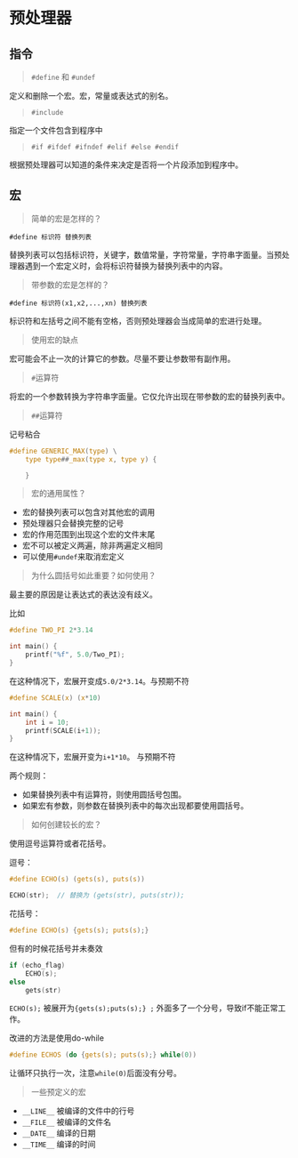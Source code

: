 # 预处理器

## 指令

> `#define` 和 `#undef`

定义和删除一个宏。宏，常量或表达式的别名。

> `#include`

指定一个文件包含到程序中

> `#if #ifdef #ifndef #elif #else #endif`

根据预处理器可以知道的条件来决定是否将一个片段添加到程序中。

## 宏

> 简单的宏是怎样的？

`#define 标识符 替换列表`

替换列表可以包括标识符，关键字，数值常量，字符常量，字符串字面量。当预处理器遇到一个宏定义时，会将标识符替换为替换列表中的内容。

> 带参数的宏是怎样的？

`#define 标识符(x1,x2,...,xn) 替换列表`

标识符和左括号之间不能有空格，否则预处理器会当成简单的宏进行处理。

> 使用宏的缺点

宏可能会不止一次的计算它的参数。尽量不要让参数带有副作用。

> `#`运算符

将宏的一个参数转换为字符串字面量。它仅允许出现在带参数的宏的替换列表中。

> `##`运算符

记号粘合

```c
#define GENERIC_MAX(type) \
    type type##_max(type x, type y) {

    }
```

> 宏的通用属性？

- 宏的替换列表可以包含对其他宏的调用
- 预处理器只会替换完整的记号
- 宏的作用范围到出现这个宏的文件末尾
- 宏不可以被定义两遍，除非两遍定义相同
- 可以使用`#undef`来取消宏定义

> 为什么圆括号如此重要？如何使用？

最主要的原因是让表达式的表达没有歧义。

比如

```c
#define TWO_PI 2*3.14

int main() {
    printf("%f", 5.0/Two_PI);
}
```

在这种情况下，宏展开变成`5.0/2*3.14`。与预期不符

```c
#define SCALE(x) (x*10)

int main() {
    int i = 10;
    printf(SCALE(i+1));   
}
```

在这种情况下，宏展开变为`i+1*10`。 与预期不符

两个规则：

- 如果替换列表中有运算符，则使用圆括号包围。
- 如果宏有参数，则参数在替换列表中的每次出现都要使用圆括号。

> 如何创建较长的宏？

使用逗号运算符或者花括号。

逗号：

```c
#define ECHO(s) (gets(s), puts(s))

ECHO(str);  // 替换为 (gets(str), puts(str));
```

花括号：

```c
#define ECHO(s) {gets(s); puts(s);}
```

但有的时候花括号并未奏效

```c
if (echo_flag)
    ECHO(s);
else
    gets(str)
```

`ECHO(s);` 被展开为`{gets(s);puts(s);} ;` 外面多了一个分号，导致if不能正常工作。

改进的方法是使用do-while

```c
#define ECHOS (do {gets(s); puts(s);} while(0))
```

让循环只执行一次，注意`while(0)`后面没有分号。

> 一些预定义的宏

- `__LINE__` 被编译的文件中的行号
- `__FILE__` 被编译的文件名
- `__DATE__` 编译的日期
- `__TIME__` 编译的时间
